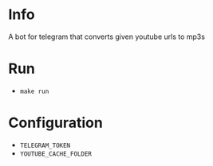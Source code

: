# Info
A bot for telegram that converts given youtube urls to mp3s

# Run
* `make run`

# Configuration
* `TELEGRAM_TOKEN`
* `YOUTUBE_CACHE_FOLDER`